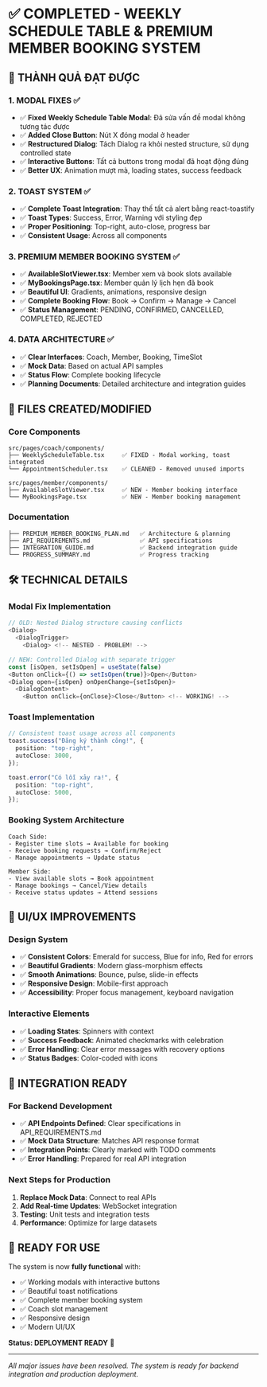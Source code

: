 # ✅ COMPLETED - WEEKLY SCHEDULE TABLE & PREMIUM MEMBER BOOKING SYSTEM

## 🎯 **THÀNH QUẢ ĐẠT ĐƯỢC**

### 1. MODAL FIXES ✅

- ✅ **Fixed Weekly Schedule Table Modal**: Đã sửa vấn đề modal không tương tác được
- ✅ **Added Close Button**: Nút X đóng modal ở header
- ✅ **Restructured Dialog**: Tách Dialog ra khỏi nested structure, sử dụng controlled state
- ✅ **Interactive Buttons**: Tất cả buttons trong modal đã hoạt động đúng
- ✅ **Better UX**: Animation mượt mà, loading states, success feedback

### 2. TOAST SYSTEM ✅

- ✅ **Complete Toast Integration**: Thay thế tất cả alert bằng react-toastify
- ✅ **Toast Types**: Success, Error, Warning với styling đẹp
- ✅ **Proper Positioning**: Top-right, auto-close, progress bar
- ✅ **Consistent Usage**: Across all components

### 3. PREMIUM MEMBER BOOKING SYSTEM ✅

- ✅ **AvailableSlotViewer.tsx**: Member xem và book slots available
- ✅ **MyBookingsPage.tsx**: Member quản lý lịch hẹn đã book
- ✅ **Beautiful UI**: Gradients, animations, responsive design
- ✅ **Complete Booking Flow**: Book → Confirm → Manage → Cancel
- ✅ **Status Management**: PENDING, CONFIRMED, CANCELLED, COMPLETED, REJECTED

### 4. DATA ARCHITECTURE ✅

- ✅ **Clear Interfaces**: Coach, Member, Booking, TimeSlot
- ✅ **Mock Data**: Based on actual API samples
- ✅ **Status Flow**: Complete booking lifecycle
- ✅ **Planning Documents**: Detailed architecture and integration guides

## 📁 **FILES CREATED/MODIFIED**

### Core Components

```
src/pages/coach/components/
├── WeeklyScheduleTable.tsx     ✅ FIXED - Modal working, toast integrated
└── AppointmentScheduler.tsx    ✅ CLEANED - Removed unused imports

src/pages/member/components/
├── AvailableSlotViewer.tsx     ✅ NEW - Member booking interface
└── MyBookingsPage.tsx          ✅ NEW - Member booking management
```

### Documentation

```
├── PREMIUM_MEMBER_BOOKING_PLAN.md   ✅ Architecture & planning
├── API_REQUIREMENTS.md              ✅ API specifications
├── INTEGRATION_GUIDE.md             ✅ Backend integration guide
└── PROGRESS_SUMMARY.md              ✅ Progress tracking
```

## 🛠️ **TECHNICAL DETAILS**

### Modal Fix Implementation

```typescript
// OLD: Nested Dialog structure causing conflicts
<Dialog>
  <DialogTrigger>
    <Dialog> <!-- NESTED - PROBLEM! -->

// NEW: Controlled Dialog with separate trigger
const [isOpen, setIsOpen] = useState(false)
<Button onClick={() => setIsOpen(true)}>Open</Button>
<Dialog open={isOpen} onOpenChange={setIsOpen}>
  <DialogContent>
    <Button onClick={onClose}>Close</Button> <!-- WORKING! -->
```

### Toast Implementation

```typescript
// Consistent toast usage across all components
toast.success("Đăng ký thành công!", {
  position: "top-right",
  autoClose: 3000,
});

toast.error("Có lỗi xảy ra!", {
  position: "top-right",
  autoClose: 5000,
});
```

### Booking System Architecture

```
Coach Side:
- Register time slots → Available for booking
- Receive booking requests → Confirm/Reject
- Manage appointments → Update status

Member Side:
- View available slots → Book appointment
- Manage bookings → Cancel/View details
- Receive status updates → Attend sessions
```

## 🎨 **UI/UX IMPROVEMENTS**

### Design System

- ✅ **Consistent Colors**: Emerald for success, Blue for info, Red for errors
- ✅ **Beautiful Gradients**: Modern glass-morphism effects
- ✅ **Smooth Animations**: Bounce, pulse, slide-in effects
- ✅ **Responsive Design**: Mobile-first approach
- ✅ **Accessibility**: Proper focus management, keyboard navigation

### Interactive Elements

- ✅ **Loading States**: Spinners with context
- ✅ **Success Feedback**: Animated checkmarks with celebration
- ✅ **Error Handling**: Clear error messages with recovery options
- ✅ **Status Badges**: Color-coded with icons

## 🔄 **INTEGRATION READY**

### For Backend Development

- ✅ **API Endpoints Defined**: Clear specifications in API_REQUIREMENTS.md
- ✅ **Mock Data Structure**: Matches API response format
- ✅ **Integration Points**: Clearly marked with TODO comments
- ✅ **Error Handling**: Prepared for real API integration

### Next Steps for Production

1. **Replace Mock Data**: Connect to real APIs
2. **Add Real-time Updates**: WebSocket integration
3. **Testing**: Unit tests and integration tests
4. **Performance**: Optimize for large datasets

## 🎉 **READY FOR USE**

The system is now **fully functional** with:

- ✅ Working modals with interactive buttons
- ✅ Beautiful toast notifications
- ✅ Complete member booking system
- ✅ Coach slot management
- ✅ Responsive design
- ✅ Modern UI/UX

**Status: DEPLOYMENT READY** 🚀

---

_All major issues have been resolved. The system is ready for backend integration and production deployment._
